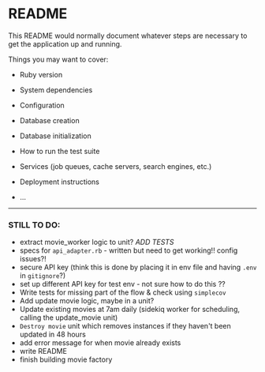 # README

This README would normally document whatever steps are necessary to get the
application up and running.

Things you may want to cover:

* Ruby version

* System dependencies

* Configuration

* Database creation

* Database initialization

* How to run the test suite

* Services (job queues, cache servers, search engines, etc.)

* Deployment instructions

* ...

--------

### STILL TO DO:
- extract movie_worker logic to unit? *ADD TESTS*
- specs for `api_adapter.rb` - written but need to get working!! config issues?!
- secure API key (think this is done by placing it in env file and having `.env` in `gitignore`?)
- set up different API key for test env - not sure how to do this ?? 
- Write tests for missing part of the flow & check using `simplecov`
- Add update movie logic, maybe in a unit? 
- Update existing movies at 7am daily (sidekiq worker for scheduling, calling the update_movie unit)
- `Destroy movie` unit which removes instances if they haven't been updated in 48 hours
- add error message for when movie already exists
- write README
- finish building movie factory
